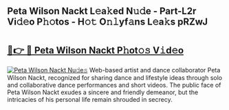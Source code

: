 ## Peta Wilson Nackt L𝚎a𝚔ed N𝚞𝚍e - Part-L2r Vi𝚍𝚎o P𝚑𝚘tos - H𝚘𝚝 O𝚗𝚕yf𝚊ns L𝚎a𝚔s pRZwJ

# <h2><a href="http://kf4hzjy.oniu.top/?m=Peta+Wilson+Nackt">🔗👉 🔴 Peta Wilson Nackt P𝚑ot𝚘𝚜 V𝚒d𝚎o</a></h2>

[![Peta Wilson Nackt Nu𝚍e𝚜](https://i.imgur.com/0qMVB7G.gif)](http://kf4hzjy.oniu.top/?m=Peta+Wilson+Nackt)
Web-based artist and dance collaborator Peta Wilson Nackt, recognized for sharing dance and lifestyle ideas through solo and collaborative dance performances and short videos. The public face of Peta Wilson Nackt exudes a sincere and friendly demeanor, but the intricacies of his personal life remain shrouded in secrecy.  
